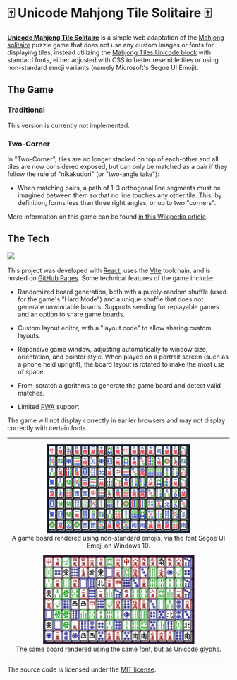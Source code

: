 # 🀄 Unicode Mahjong Tile Solitaire 🀄

**[Unicode Mahjong Tile Solitaire](https://teaplz.github.io/2ctilesol)** 
is a simple web adaptation of the [Mahjong solitaire](https://en.wikipedia.org/wiki/Mahjong_solitaire) puzzle game that does not use any custom images or fonts for displaying tiles, instead utilizing the [Mahjong Tiles Unicode block](https://en.wikipedia.org/wiki/Mahjong_Tiles_(Unicode_block)) with standard fonts, either adjusted with CSS to better resemble tiles or using non-standard emoji variants (namely Microsoft's Segoe UI Emoji).

## The Game

### Traditional

This version is currently not implemented.

### Two-Corner

In "Two-Corner", tiles are no longer stacked on top of each-other and all tiles are now considered exposed, but can only be matched as a pair if they follow the rule of "nikakudori" (or "two-angle take"):

- When matching pairs, a path of 1-3 orthogonal line segments must be imagined between them so that no line touches any other tile. This, by definition, forms less than three right angles, or up to two "corners".

More information on this game can be found [in this Wikipedia article](https://en.wikipedia.org/wiki/Shisen-Sho).

## The Tech

![](../../actions/workflows/github-pages.yaml/badge.svg)

This project was developed with [React](https://reactjs.org/), uses the [Vite](https://vitejs.dev/) toolchain, and is hosted on [GitHub Pages](https://pages.github.com/). Some technical features of the game include:

* Randomized board generation, both with a purely-random shuffle (used for the game's "Hard Mode") and a unique shuffle that does not generate unwinnable boards. Supports seeding for replayable games and an option to share game boards.

* Custom layout editor, with a "layout code" to allow sharing custom layouts.

* Reponsive game window, adjusting automatically to window size, orientation, and pointer style. When played on a portrait screen (such as a phone held upright), the board layout is rotated to make the most use of space.

* From-scratch algorithms to generate the game board and detect valid matches.

* Limited [PWA](https://en.wikipedia.org/wiki/Progressive_web_application) support.

The game will not display correctly in earlier browsers and may not display correctly with certain fonts.

---

<p align="center">
    <a href="./readme/desktop-emoji.png"><img src="./readme/desktop-emoji-t.png" title="A game board rendered using non-standard emojis"></a><br/>
    A game board rendered using non-standard emojis, via the font Segoe UI Emoji on Windows 10.
</p>

<p align="center">
    <a href="./readme/desktop-glyph.png"><img src="./readme/desktop-glyph-t.png" title="A game board rendered using non-standard emojis"></a><br/>
    The same board rendered using the same font, but as Unicode glyphs.
</p>

---

The source code is licensed under the [MIT license](LICENSE).
